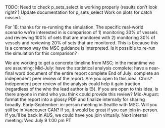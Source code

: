 TODO:
Need to check p_sets_select is working properly (results don't look right? )
Update documentation for p_sets_select
Work on plots for catch missed. 



For 1B: thanks for re-running the simulation. The specific real-world scenario we’re interested in is comparison of 1) monitoring 30% of vessels and reviewing 100% of sets that are monitored with 2) monitoring 30% of vessels and reviewing 20% of sets that are monitored. This is because this is a common way the MSC guidance is interpreted. Is it possible to re-run the simulation for this comparison?


We are working to get a concrete timeline from MSC; in the meantime we are assuming:
Mid-July: have the statistical analysis complete; have a near-final word document of the entire report complete
End of July: complete an independent peer review of the report. Are you open to this idea, Chris? Independent peer review of the analysis could help it gain traction (regardless of the who the lead author is 😊). If you are open to this idea, is there anyone in mind who you think could provide this review?
Mid-August: format the report into a glossy PDF and finalize internally for sharing broadly.
Early-September: in-person meeting in Seattle with MSC. Will you still be in Vancouver CAN? If so, it would be great if you can join in-person. If you’ll be back in AUS, we could have you join virtually.
Next internal meeting: Wed July 9 1:00 pm PT